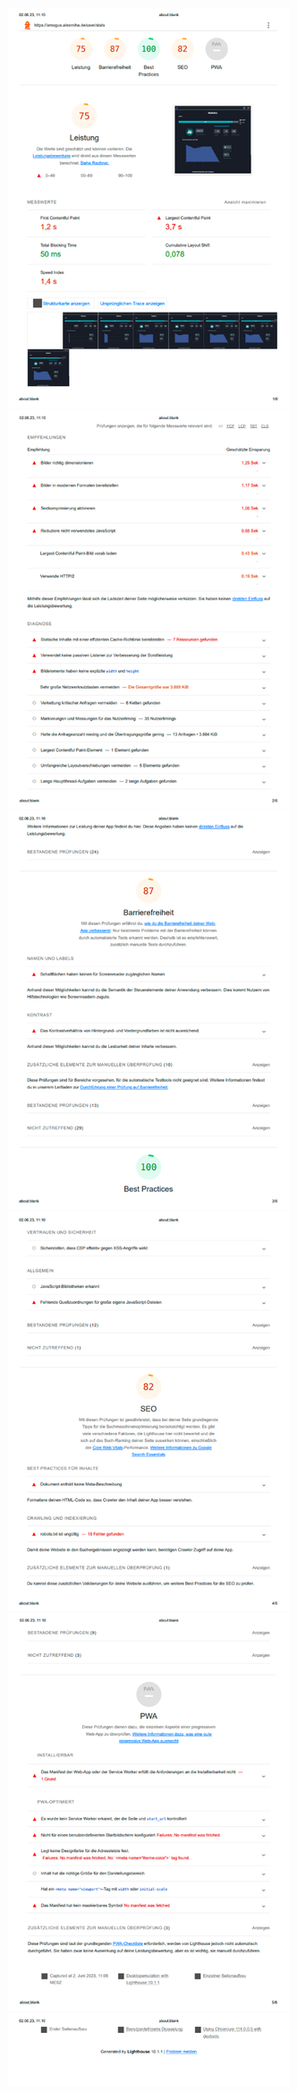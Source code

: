 <img src="../../../../assets/images/metrics/webapp/before/statisticspage/wamStatisticsPageFull1.png" alt="Statisticspage Results"></img><br>
<img src="../../../../assets/images/metrics/webapp/before/statisticspage/wamStatisticsPageFull2.png" alt="Statisticspage Results"></img><br>
<img src="../../../../assets/images/metrics/webapp/before/statisticspage/wamStatisticsPageFull3.png" alt="Statisticspage Results"></img><br>
<img src="../../../../assets/images/metrics/webapp/before/statisticspage/wamStatisticsPageFull4.png" alt="Statisticspage Results"></img><br>
<img src="../../../../assets/images/metrics/webapp/before/statisticspage/wamStatisticsPageFull5.png" alt="Statisticspage Results"></img><br>
<img src="../../../../assets/images/metrics/webapp/before/statisticspage/wamStatisticsPageFull6.png" alt="Statisticspage Results"></img><br>